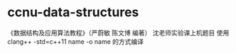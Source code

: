 # ccnu-data-structures

《数据结构及应用算法教程》（严蔚敏 陈文博 编著）
沈老师实验课上机题目
使用clang++ -std=c++11 name -o name 的方式编译
